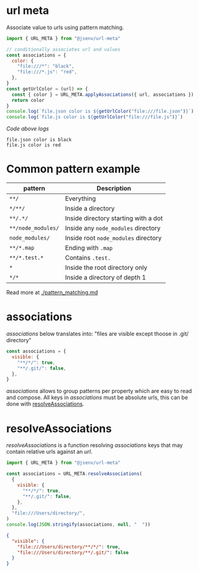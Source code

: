 # url meta

Associate value to urls using pattern matching.

```js
import { URL_META } from "@jsenv/url-meta"

// conditionally associates url and values
const associations = {
  color: {
    "file:///*": "black",
    "file:///*.js": "red",
  },
}
const getUrlColor = (url) => {
  const { color } = URL_META.applyAssociations({ url, associations })
  return color
}
console.log(`file.json color is ${getUrlColor("file:///file.json")}`)
console.log(`file.js color is ${getUrlColor("file:///file.js")}`)
```

_Code above logs_

```console
file.json color is black
file.js color is red
```

# Common pattern example

| pattern            | Description                          |
| ------------------ | ------------------------------------ |
| `**/`              | Everything                           |
| `*/**/`            | Inside a directory                   |
| `**/.*/`           | Inside directory starting with a dot |
| `**/node_modules/` | Inside any `node_modules` directory  |
| `node_modules/`    | Inside root `node_modules` directory |
| `**/*.map`         | Ending with `.map`                   |
| `**/*.test.*`      | Contains `.test.`                    |
| `*`                | Inside the root directory only       |
| `*/*`              | Inside a directory of depth 1        |

Read more at [./pattern_matching.md](./pattern_matching.md)

# associations

_associations_ below translates into: "files are visible except thoose in .git/ directory"

```js
const associations = {
  visible: {
    "**/*/": true,
    "**/.git/": false,
  },
}
```

_associations_ allows to group patterns per property which are easy to read and compose.
All keys in _associations_ must be absolute urls, this can be done with [resolveAssociations](#resolveAssociations).

# resolveAssociations

_resolveAssociations_ is a function resolving _associations_ keys that may contain relative urls against an _url_.

```js
import { URL_META } from "@jsenv/url-meta"

const associations = URL_META.resolveAssociations(
  {
    visible: {
      "**/*/": true,
      "**/.git/": false,
    },
  },
  "file:///Users/directory/",
)
console.log(JSON.stringify(associations, null, "  "))
```

```json
{
  "visible": {
    "file:///Users/directory/**/*/": true,
    "file:///Users/directory/**/.git/": false
  }
}
```
